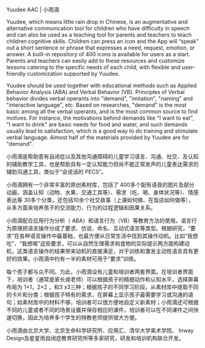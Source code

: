 Yuudee AAC | 小雨滴

Yuudee, which means little rain drop in Chinese, is an augmentative and alternative communication tool for children who have difficulty in speech and can also be used as a teaching tool for parents and teachers to teach children cognitive skills. Children can press an icon and the App will “speak” out a short sentence or phrase that expresses a need, request, emotion, or answer. A built-in repository of 400 icons is available for users as a start. Parents and teachers can easily add to these resources and customize lessons catering to the specific needs of each child, with flexible and user-friendly customization supported by Yuudee.

Yuudee should be used together with educational methods such as Applied Behavior Analysis (ABA) and Verbal Behavior (VB). Principles of Verbal behavior divides verbal operants into "demand", "imitation", "naming" and "interactive language", etc. Based on researches, "demand" is the most basic among all the verbal operants, and is the most common source to find motives. For instance, the motivations behind demands like "I want to eat", "I want to drink" are basic needs for food and water, and such demands usually lead to satisfaction, which is a good way to do training and stimulate verbal language. Almost half of the materials provided by Yuudee are for "demand".

小雨滴是帮助患有自闭症以及其他沟通障碍的儿童学习语言、沟通、社交、及认知的辅助教学工具，也是帮助具有一定认知能力但尚不能正常发声的儿童表达需求的辅助沟通工具，类似于“会说话的 PECS”。

小雨滴拥有一个非常丰富的原创素材库，包括了 400多个配有语音的图片及部分动画，涵盖认知（动物、水果、交通工具等）、需求（吃、喝、身体状况等）、情感表达等 30多个分类，还包括10余个社交故事（上课如何做、在饭店如何做等），从多方面来培养孩子的交流能力、行为的过程逻辑和因果关系。

小雨滴配合应用行为分析（ ABA）和语言行为（VB）等教育方法的使用。语言行为原理把语言操作分成了要求、仿说、命名、互动式语言等类型。根据研究，“要求”在各种语言操作中最基础，也最方便从日常生活中找到其操作动机。比如“我想吃”、“我想喝”这些要求，可以从自然生理需求和食物的实际提示两方面构建动机，这类语言操作的结果带来动机的直接满足，对于训练和激发主动性语言具有更好的效果。小雨滴中约有一半的素材可用于“要求”训练。

每个孩子都与众不同。为此，小雨滴设有儿童和培训者两套界面。在培训者界面下，培训者（通常是家长或老师）可以根据孩子的精细动作和认知水平，选择屏幕布局为 1×1，2×2 ，和3 x3三种；根据孩子的不同学习阶段，从素材库中提取不同的卡片和分类；根据孩子特有的需求，在屏幕上显示孩子最需要学习或沟通的语句；如素材库中的材料不够，培训者可以很方便地自定义新素材；小雨滴还可根据不同的儿童或者不同的场景设置并保存相应的课件，培训者可以在不同课件之间快速切换，因此为培养多个学生的特教老师提供很大方便。

小雨滴由北京大学、北京生命科学研究所、应用汇、清华大学美术学院、 Inway Design及星星雨自闭症教育研究所等多家研究，研发和培训机构联合开发。